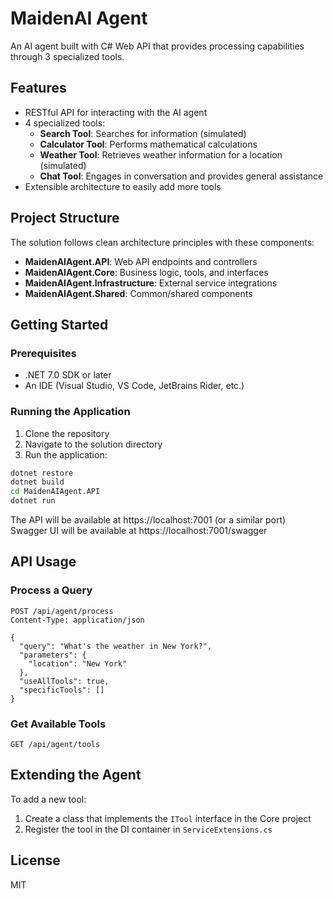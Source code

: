 # MaidenAI Agent

An AI agent built with C# Web API that provides processing capabilities through 3 specialized tools.

## Features

- RESTful API for interacting with the AI agent
- 4 specialized tools:
  - **Search Tool**: Searches for information (simulated)
  - **Calculator Tool**: Performs mathematical calculations
  - **Weather Tool**: Retrieves weather information for a location (simulated)
  - **Chat Tool**: Engages in conversation and provides general assistance
- Extensible architecture to easily add more tools

## Project Structure

The solution follows clean architecture principles with these components:

- **MaidenAIAgent.API**: Web API endpoints and controllers
- **MaidenAIAgent.Core**: Business logic, tools, and interfaces
- **MaidenAIAgent.Infrastructure**: External service integrations
- **MaidenAIAgent.Shared**: Common/shared components

## Getting Started

### Prerequisites

- .NET 7.0 SDK or later
- An IDE (Visual Studio, VS Code, JetBrains Rider, etc.)

### Running the Application

1. Clone the repository
2. Navigate to the solution directory
3. Run the application:

```bash
dotnet restore
dotnet build
cd MaidenAIAgent.API
dotnet run
```

The API will be available at https://localhost:7001 (or a similar port)  
Swagger UI will be available at https://localhost:7001/swagger

## API Usage

### Process a Query

```http
POST /api/agent/process
Content-Type: application/json

{
  "query": "What's the weather in New York?",
  "parameters": {
    "location": "New York"
  },
  "useAllTools": true,
  "specificTools": []
}
```

### Get Available Tools

```http
GET /api/agent/tools
```

## Extending the Agent

To add a new tool:

1. Create a class that implements the `ITool` interface in the Core project
2. Register the tool in the DI container in `ServiceExtensions.cs`

## License

MIT